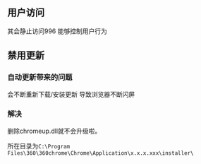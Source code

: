 ## 用户访问
其会静止访问996 能够控制用户行为




## 禁用更新

### 自动更新带来的问题
会不断重新下载/安装更新 导致浏览器不断闪屏

### 解决
删除chromeup.dll就不会升级啦。

所在目录为`C:\Program Files\360\360chrome\Chrome\Application\x.x.x.xxx\installer\`

